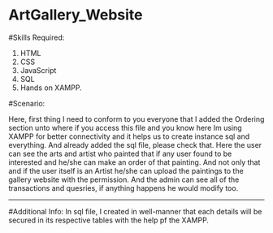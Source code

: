 # ArtGallery_Website

#Skills Required:

1. HTML
2. CSS
3. JavaScript
4. SQL
5. Hands on XAMPP.

#Scenario:

Here, first thing I need to conform to you everyone that I added the Ordering section unto where if you access this file and you know here Im using XAMPP for better connectivity and it helps us to create instance sql and everything. And already added the sql file, please check that. Here the user can see the arts and artist who painted that if any user found to be interested and he/she can make an order of that painting.
And not only that and if the user itself is an Artist he/she can upload the paintings to the gallery website with the permission.
And the admin can see all of the transactions and quesries, if anything happens he would modify too.

----------------------------------------------------------------------------------------------------------------------
#Additional Info:
In sql file, I created in well-manner that each details will be secured in its respective tables with the help pf the XAMPP.

